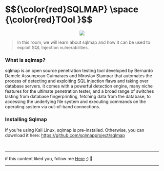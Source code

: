 <h1>$${\color{red}SQLMAP} \space {\color{red}TOol }$$</h1>

<p align="center">
<img src="https://github.com/4bo4yman/T00LS/assets/156849852/b20b3733-580e-4e01-a416-244bfd93b9d0" >
</p> 

> In this room, we will learn about sqlmap and how it can be used to exploit SQL Injection vulnerabilities.

### What is sqlmap? 

sqlmap is an open source penetration testing tool developed by Bernardo Damele Assumpcao Guimaraes and Miroslav Stampar that automates the process of detecting and exploiting SQL injection flaws and taking over database servers. It comes with a powerful detection engine, many niche features for the ultimate penetration tester, and a broad range of switches lasting from database fingerprinting, fetching data from the database, to accessing the underlying file system and executing commands on the operating system via out-of-band connections.

### Installing Sqlmap

If you're using Kali Linux, sqlmap is pre-installed. Otherwise, you can download it here: https://github.com/sqlmapproject/sqlmap


<br>

******
if this content liked you, follow me [Here](https://github.com/4bo4yman) ;) :tada:
*****
